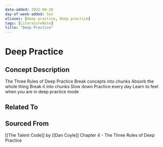 ```yaml
---
date-added: 2022-08-28
day-of-week-added: Sun
aliases: [deep practice, Deep practice]
tags: [LiteratureNote]
title: "Deep Practice"
---
```


# Deep Practice

## Concept Description
The Three Rules of Deep Practice
	Break concepts into chunks
		Absorb the whole thing
		Break it into chunks
		Slow down
	Practice every day
	Learn to feel when you are in deep practice mode



## Related To


## Sourced From
[[The Talent Code]] by [[Dan Coyle]] Chapter 4 - The Three Rules of Deep Practice


